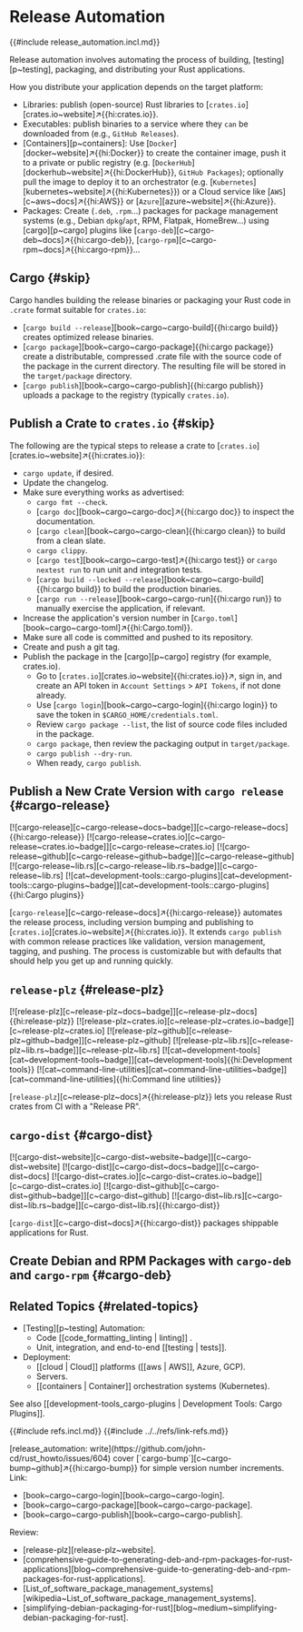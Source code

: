 # Release Automation

{{#include release_automation.incl.md}}

Release automation involves automating the process of building, [testing][p~testing], packaging, and distributing your Rust applications.

How you distribute your application depends on the target platform:

- Libraries: publish (open-source) Rust libraries to [`crates.io`][crates.io~website]↗{{hi:crates.io}}.
- Executables: publish binaries to a service where they `can` be downloaded from (e.g., `GitHub Releases`).
- [Containers][p~containers]: Use [`Docker`][docker~website]↗{{hi:Docker}} to create the container image, push it to a private or public registry (e.g. [`DockerHub`][dockerhub~website]↗{{hi:DockerHub}}, `GitHub Packages`); optionally pull the image to deploy it to an orchestrator (e.g. [`Kubernetes`][kubernetes~website]↗{{hi:Kubernetes}}) or a Cloud service like [`AWS`][c~aws~docs]↗{{hi:AWS}} or [`Azure`][azure~website]↗{{hi:Azure}}.
- Packages: Create (`.deb`, `.rpm`...) packages for package management systems (e.g., Debian `dpkg`/`apt`, RPM, Flatpak, HomeBrew...) using [cargo][p~cargo] plugins like [`cargo-deb`][c~cargo-deb~docs]↗{{hi:cargo-deb}}, [`cargo-rpm`][c~cargo-rpm~docs]↗{{hi:cargo-rpm}}...

## Cargo {#skip}

Cargo handles building the release binaries or packaging your Rust code in `.crate` format suitable for `crates.io`:

- [`cargo build --release`][book~cargo~cargo-build]{{hi:cargo build}} creates optimized release binaries.
- [`cargo package`][book~cargo~cargo-package]{{hi:cargo package}} create a distributable, compressed .crate file with the source code of the package in the current directory. The resulting file will be stored in the `target/package` directory.
- [`cargo publish`][book~cargo~cargo-publish]{{hi:cargo publish}} uploads a package to the registry (typically `crates.io`).

## Publish a Crate to `crates.io` {#skip}

The following are the typical steps to release a crate to [`crates.io`][crates.io~website]↗{{hi:crates.io}}:

- `cargo update`, if desired.
- Update the changelog.
- Make sure everything works as advertised:
  - `cargo fmt --check`.
  - [`cargo doc`][book~cargo~cargo-doc]↗{{hi:cargo doc}} to inspect the documentation.
  - [`cargo clean`][book~cargo~cargo-clean]{{hi:cargo clean}} to build from a clean slate.
  - `cargo clippy`.
  - [`cargo test`][book~cargo~cargo-test]↗{{hi:cargo test}} or `cargo nextest run` to run unit and integration tests.
  - [`cargo build --locked --release`][book~cargo~cargo-build]{{hi:cargo build}} to build the production binaries.
  - [`cargo run --release`][book~cargo~cargo-run]{{hi:cargo run}} to manually exercise the application, if relevant.
- Increase the application's version number in [`Cargo.toml`][book~cargo~cargo-toml]↗{{hi:Cargo.toml}}.
- Make sure all code is committed and pushed to its repository.
- Create and push a git tag.
- Publish the package in the [cargo][p~cargo] registry (for example, crates.io).
  - Go to [`crates.io`][crates.io~website]{{hi:crates.io}}↗, sign in, and create an API token in `Account Settings` > `API Tokens`, if not done already.
  - Use [`cargo login`][book~cargo~cargo-login]{{hi:cargo login}} to save the token in `$CARGO_HOME/credentials.toml`.
  - Review `cargo package --list`, the list of source code files included in the package.
  - `cargo package`, then review the packaging output in `target/package`.
  - `cargo publish --dry-run`.
  - When ready, `cargo publish`.

## Publish a New Crate Version with `cargo release` {#cargo-release}

[![cargo-release][c~cargo-release~docs~badge]][c~cargo-release~docs]{{hi:cargo-release}}
[![cargo-release~crates.io][c~cargo-release~crates.io~badge]][c~cargo-release~crates.io]
[![cargo-release~github][c~cargo-release~github~badge]][c~cargo-release~github]
[![cargo-release~lib.rs][c~cargo-release~lib.rs~badge]][c~cargo-release~lib.rs]
[![cat~development-tools::cargo-plugins][cat~development-tools::cargo-plugins~badge]][cat~development-tools::cargo-plugins]{{hi:Cargo plugins}}

[`cargo-release`][c~cargo-release~docs]↗{{hi:cargo-release}} automates the release process, including version bumping and publishing to [`crates.io`][crates.io~website]↗{{hi:crates.io}}. It extends `cargo publish` with common release practices like validation, version management, tagging, and pushing. The process is customizable but with defaults that should help you get up and running quickly.

## `release-plz` {#release-plz}

[![release-plz][c~release-plz~docs~badge]][c~release-plz~docs]{{hi:release-plz}}
[![release-plz~crates.io][c~release-plz~crates.io~badge]][c~release-plz~crates.io]
[![release-plz~github][c~release-plz~github~badge]][c~release-plz~github]
[![release-plz~lib.rs][c~release-plz~lib.rs~badge]][c~release-plz~lib.rs]
[![cat~development-tools][cat~development-tools~badge]][cat~development-tools]{{hi:Development tools}}
[![cat~command-line-utilities][cat~command-line-utilities~badge]][cat~command-line-utilities]{{hi:Command line utilities}}

[`release-plz`][c~release-plz~docs]↗{{hi:release-plz}} lets you release Rust crates from CI with a "Release PR".

## `cargo-dist` {#cargo-dist}

[![cargo-dist~website][c~cargo-dist~website~badge]][c~cargo-dist~website] [![cargo-dist][c~cargo-dist~docs~badge]][c~cargo-dist~docs] [![cargo-dist~crates.io][c~cargo-dist~crates.io~badge]][c~cargo-dist~crates.io] [![cargo-dist~github][c~cargo-dist~github~badge]][c~cargo-dist~github] [![cargo-dist~lib.rs][c~cargo-dist~lib.rs~badge]][c~cargo-dist~lib.rs]{{hi:cargo-dist}}

[`cargo-dist`][c~cargo-dist~docs]↗{{hi:cargo-dist}} packages shippable applications for Rust.

## Create Debian and RPM Packages with `cargo-deb` and `cargo-rpm` {#cargo-deb}

## Related Topics {#related-topics}

- [Testing][p~testing] Automation:
  - Code [[code_formatting_linting | linting]] .
  - Unit, integration, and end-to-end [[testing | tests]].
- Deployment:
  - [[cloud | Cloud]] platforms ([[aws | AWS]], Azure, GCP).
  - Servers.
  - [[containers | Container]] orchestration systems (Kubernetes).

See also [[development-tools_cargo-plugins | Development Tools: Cargo Plugins]].

{{#include refs.incl.md}}
{{#include ../../refs/link-refs.md}}

<div class="hidden">
[release_automation: write](https://github.com/john-cd/rust_howto/issues/604)
cover [`cargo-bump`][c~cargo-bump~github]↗{{hi:cargo-bump}} for simple version number increments.
Link:

- [book~cargo~cargo-login][book~cargo~cargo-login].
- [book~cargo~cargo-package][book~cargo~cargo-package].
- [book~cargo~cargo-publish][book~cargo~cargo-publish].

Review:

- [release-plz][release-plz~website].
- [comprehensive-guide-to-generating-deb-and-rpm-packages-for-rust-applications][blog~comprehensive-guide-to-generating-deb-and-rpm-packages-for-rust-applications].
- [List_of_software_package_management_systems][wikipedia~List_of_software_package_management_systems].
- [simplifying-debian-packaging-for-rust][blog~medium~simplifying-debian-packaging-for-rust].

</div>
